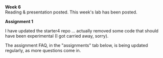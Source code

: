 **Week 6**  
Reading & presentation posted. 
This week's lab has been posted.

**Assignment 1**

I have updated the starter4 repo ... actually removed some code that should
have been experimental (I got carried away, sorry).

The assignment FAQ, in the "assignments" tab below,
is being updated regularly, as more questions come in.
